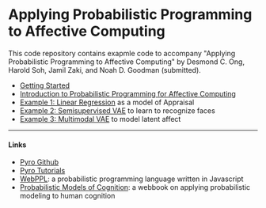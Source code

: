 # Applying Probabilistic Programming to Affective Computing

This code repository contains exapmle code to accompany "Applying Probabilistic Programming to Affective Computing" by Desmond C. Ong, Harold Soh, Jamil Zaki, and Noah D. Goodman (submitted).



- [Getting Started](LINK)
- [Introduction to Probabilistic Programming for Affective Computing](LINK)
- [Example 1: Linear Regression](LINK) as a model of Appraisal
- [Example 2: Semisupervised VAE](LINK) to learn to recognize faces
- [Example 3: Multimodal VAE](LINK) to model latent affect


---
#### Links


- [Pyro Github](https://github.com/uber/pyro)
- [Pyro Tutorials](http://pyro.ai/)
- [WebPPL](http://webppl.org/): a probabilistic programming language written in Javascript
- [Probabilistic Models of Cognition](http://probmods.org/): a webbook on applying probabilistic modeling to human cognition





